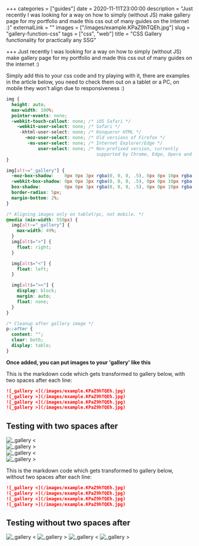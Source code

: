 +++
categories = ["guides"]
date = 2020-11-11T23:00:00
description = "Just recently I was looking for a way on how to simply (without JS) make gallery page for my portfolio and made this css out of many guides on the internet :)"
externalLink = ""
images = ["/images/example.KPaZ9hTQEh.jpg"]
slug = "gallery-function-css"
tags = ["css", "web"]
title = "CSS Gallery functionality for practically any SSG"

+++
Just recently I was looking for a way on how to simply (without JS) make gallery page for my portfolio and made this css out of many guides on the internet :)

Simply add this to your css code and try playing with it, there are examples in the article below, you need to check them out on a tablet or a PC, on mobile they won't align due to responsiveness :)

```css
img {
  height: auto;
  max-width: 100%;
  pointer-events: none;
  -webkit-touch-callout: none; /* iOS Safari */
    -webkit-user-select: none; /* Safari */
     -khtml-user-select: none; /* Konqueror HTML */
       -moz-user-select: none; /* Old versions of Firefox */
        -ms-user-select: none; /* Internet Explorer/Edge */
            user-select: none; /* Non-prefixed version, currently
                                  supported by Chrome, Edge, Opera and Firefox */
}

img[alt~="_gallery"] {
  -moz-box-shadow:    0px 0px 3px rgba(0, 0, 0, .5), 0px 0px 10px rgba(0, 0, 0, 0.2);
  -webkit-box-shadow: 0px 0px 3px rgba(0, 0, 0, .5), 0px 0px 10px rgba(0, 0, 0, 0.2);
  box-shadow:         0px 0px 3px rgba(0, 0, 0, .5), 0px 0px 10px rgba(0, 0, 0, 0.2);
  border-radius: 5px;
  margin-bottom: 2%;
}

/* Aligning images only on tablet/pc, not mobile. */
@media (min-width: 550px) {
  img[alt~="_gallery"] {
    max-width: 49%;
  }
  img[alt$=">"] {
    float: right;
  }

  img[alt$="<"] {
    float: left;
  }

  img[alt$="><"] {
    display: block;
    margin: auto;
    float: none;
  }
}

/* Cleanup after gallery image */
p::after {
  content: "";
  clear: both;
  display: table;
}
```

**Once added, you can put images to your 'gallery' like this**

This is the markdown code which gets transformed to gallery below, with two spaces after each line:

```md
![_gallery <](/images/example.KPaZ9hTQEh.jpg)  
![_gallery >](/images/example.KPaZ9hTQEh.jpg)  
![_gallery <](/images/example.KPaZ9hTQEh.jpg)  
![_gallery >](/images/example.KPaZ9hTQEh.jpg)
```

## Testing with two spaces after

![_gallery <](/images/example.KPaZ9hTQEh.jpg)  
![_gallery >](/images/example.KPaZ9hTQEh.jpg)  
![_gallery <](/images/example.KPaZ9hTQEh.jpg)  
![_gallery >](/images/example.KPaZ9hTQEh.jpg)

This is the markdown code which gets transformed to gallery below, without two spaces after each line:

```md
![_gallery <](/images/example.KPaZ9hTQEh.jpg)
![_gallery >](/images/example.KPaZ9hTQEh.jpg)
![_gallery <](/images/example.KPaZ9hTQEh.jpg)
![_gallery >](/images/example.KPaZ9hTQEh.jpg)
```

## Testing without two spaces after

![_gallery <](/images/example.KPaZ9hTQEh.jpg)
![_gallery >](/images/example.KPaZ9hTQEh.jpg)
![_gallery <](/images/example.KPaZ9hTQEh.jpg)
![_gallery >](/images/example.KPaZ9hTQEh.jpg)